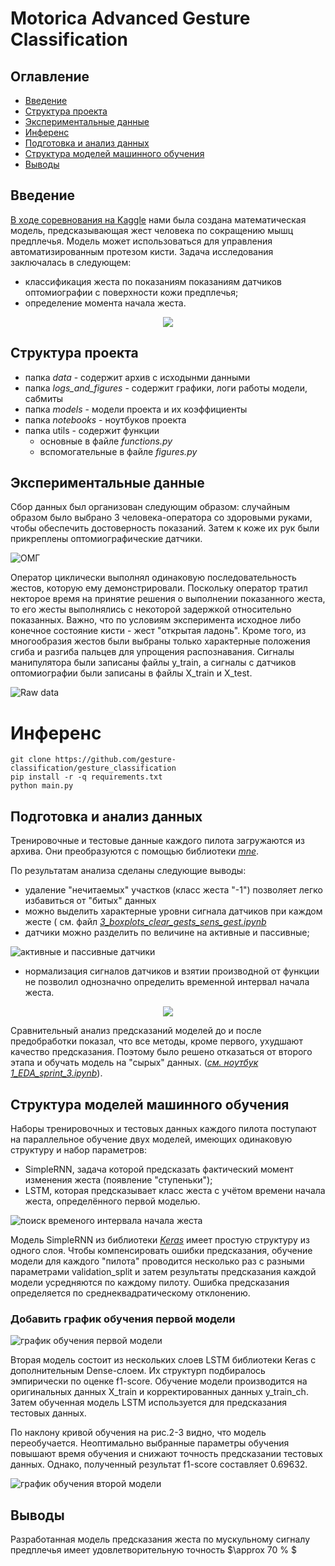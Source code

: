 # Motorica Advanced Gesture Classification

## Оглавление

* [Введение](README.md#Введение)
* [Структура проекта](README.md#Структура-проекта)
* [Экспериментальные данные](README.md#Экспериментальные-данные)
* [Инференс](README.md#Инференс)
* [Подготовка и анализ данных](README.md#Подготовка-и-анализ-данных)
* [Структура моделей машинного обучения](README.md#Структура-моделей-машинного-обучения)
* [Выводы](README.md#выводы)




## Введение

[В ходе соревнования на Kaggle](https://www.kaggle.com/competitions/motorica-advanced-gesture-classification/leaderboard?) нами была создана математическая модель, предсказывающая жест человека по сокращению мышц предплечья. Модель может использоваться для управления автоматизированным протезом кисти. Задача исследования заключалась в следующем:
* классификация жеста по показаниям показаниям датчиков оптомиографии с поверхности кожи предплечья;
* определение момента начала жеста. 

<p align="center"> 
   <img src="/logs_and_figures/fig_0-1.PNG">
</p>


## Структура проекта

* папка *data* - содержит архив с исходынми данными
* папка *logs_and_figures* - содержит графики, логи работы модели, сабмиты
* папка *models* - модели проекта и их коэффициенты 
* папка *notebooks* - ноутбуков проекта
* папка utils - содержит функции
    * основные в файле *functions.py*
    * вспомогательные в файле *figures.py*


## Экспериментальные данные

Сбор данных был организован следующим образом: случайным образом было выбрано 3 человека-оператора со здоровыми руками, чтобы обеспечить достоверность показаний. Затем к коже их рук были прикреплены оптомиографические датчики.

![ОМГ](/logs_and_figures/fig_0-2_ru.png)

Оператор циклически выполнял одинаковую последовательность жестов, которую ему демонстрировали. Поскольку оператор тратил некторое время на принятие решения о выполнении показанного жеста, то его жесты выполнялись с некоторой задержкой относительно показанных. Важно, что по условиям эксперимента исходное либо конечное состояние кисти - жест "открытая ладонь". Кроме того, из многообразия жестов были выбраны только характерные положения сгиба и разгиба пальцев для упрощения распознавания. Сигналы манипулятора были записаны файлы y_train, а сигналы с датчиков оптомиографии были записаны в файлы X_train и X_test. 

![Raw data](/logs_and_figures/fig_2-1.png)

# Инференс 
```
git clone https://github.com/gesture-classification/gesture_classification
pip install -r -q requirements.txt
python main.py
``` 

## Подготовка и анализ данных

Тренировочные и тестовые данные каждого пилота загружаются из архива. Они преобразуются с помощью библиотеки [*mne*](https://mne.tools/stable/index.html).

По результатам анализа сделаны следующие выводы:
* удаление "нечитаемых" участков (класс жеста "-1") позволяет легко избавиться от "битых" данных
* можно выделить характерные уровни сигнала датчиков при каждом жесте ( см. файл [*3_boxplots_clear_gests_sens_gest.ipynb*](https://github.com/gesture-classification/gesture_classification/blob/main/notebooks/3_boxplots_clear_gests_sens_gest.ipynb)
* датчики можно разделить по величине на активные и пассивные;
  
![активные и пассивные датчики](/logs_and_figures/fig_1-3.png)

* нормализация сигналов датчиков и взятии производной от функции не позволил однозначно определить временной интервал начала жеста.
<p align="center">   <img src="/logs_and_figures/fig_1-5.png"> </p>

Сравнительный анализ предсказаний моделей до и после предобработки показал, что все методы, кроме первого, ухудшают качество предсказания. Поэтому было решено отказаться от второго этапа и обучать модель на "сырых" данных. ([*см. ноутбук 1_EDA_sprint_3.ipynb*](https://github.com/gesture-classification/gesture_classification/blob/main/notebooks/1_EDA_sprint_3.ipynb)). 

## Структура моделей машинного обучения

Наборы тренировочных и тестовых данных каждого пилота поступают на параллельное обучение двух моделей, имеющих одинаковую структуру и набор параметров: 
- SimpleRNN, задача которой предсказать фактический момент изменения жеста (появление "ступеньки");
- LSTM, которая предсказывает класс жеста с учётом времени начала жеста, определённого первой моделью. 

![поиск временого интервала начала жеста](/logs_and_figures/fig_2-2.png)

Модель SimpleRNN из библиотеки [*Keras*](https://keras.io/) имеет простую структуру из одного слоя. Чтобы компенсировать ошибки предсказания, обучение модели для каждого "пилота" проводится несколько раз с разными параметрами validation_split и затем результаты предсказания каждой модели усредняются по каждому пилоту. Ошибка предсказания определяется по среднеквадратическому отклонению.

### Добавить график обучения первой модели
![график обучения первой модели](/logs_and_figures/fig_.png)

Вторая модель состоит из нескольких слоев LSTM библиотеки Keras с дополнительным Dense-слоем. Их структурп подбиралось эмпирически по оценке f1-score. Обучение модели производится на оригинальных данных X_train и корректированных данных y_train_ch. Затем обученная модель LSTM используется для предсказания тестовых данных.

По наклону кривой обучения на рис.2-3 видно, что модель переобучается. Неоптимально выбранные параметры обучения повышают время обучения и снижают точность предсказании тестовых данных. Однако, полученный результат f1-score составляет 0.69632.

![график обучения второй модели](/logs_and_figures/fig_2-3.png)


## Выводы
Разработанная модель предсказания жеста по мускульному сигналу предплечья имеет удовлетворительную точность $\approx 70 % $ 



